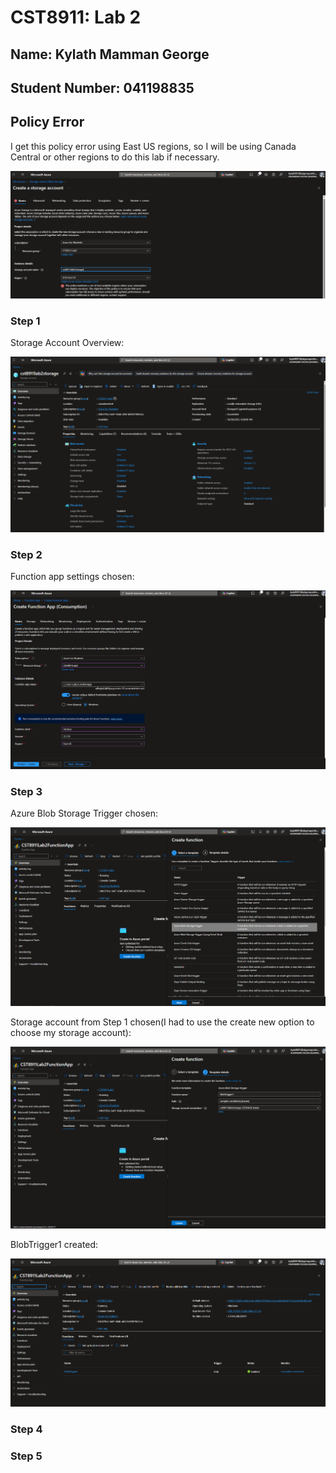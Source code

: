 # CST8911: Lab 2

## Name: Kylath Mamman George

## Student Number: 041198835

## Policy Error

I get this policy error using East US regions, so I will be using Canada Central or other regions to do this lab if necessary.

![Policy error](image-1.png)

### Step 1

Storage Account Overview:

![Storage account settings](image-4.png)

### Step 2

Function app settings chosen:

![Function App settings](image-3.png)

### Step 3

Azure Blob Storage Trigger chosen:

![Azure blob storage chosen](image-5.png)

Storage account from Step 1 chosen(I had to use the create new option to choose my storage account):

![storage account chosen](image-6.png)

BlobTrigger1 created:

![Trigger created](image-7.png)

### Step 4

### Step 5
